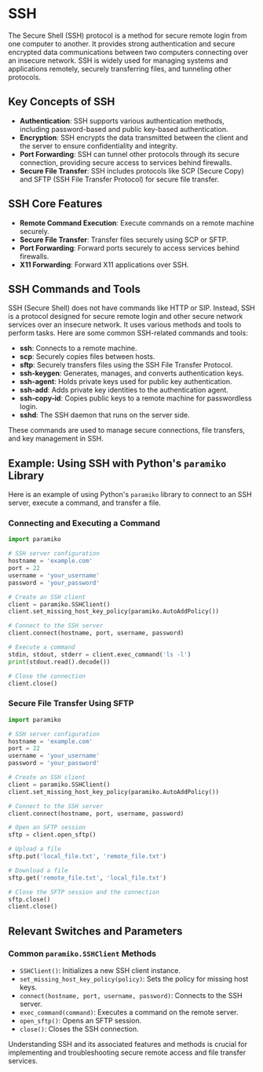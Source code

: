 # SSH

The Secure Shell (SSH) protocol is a method for secure remote login from one computer to another. It provides strong authentication and secure encrypted data communications between two computers connecting over an insecure network. SSH is widely used for managing systems and applications remotely, securely transferring files, and tunneling other protocols.

## Key Concepts of SSH

- **Authentication**: SSH supports various authentication methods, including password-based and public key-based authentication.
- **Encryption**: SSH encrypts the data transmitted between the client and the server to ensure confidentiality and integrity.
- **Port Forwarding**: SSH can tunnel other protocols through its secure connection, providing secure access to services behind firewalls.
- **Secure File Transfer**: SSH includes protocols like SCP (Secure Copy) and SFTP (SSH File Transfer Protocol) for secure file transfer.

## SSH Core Features

- **Remote Command Execution**: Execute commands on a remote machine securely.
- **Secure File Transfer**: Transfer files securely using SCP or SFTP.
- **Port Forwarding**: Forward ports securely to access services behind firewalls.
- **X11 Forwarding**: Forward X11 applications over SSH.

## SSH Commands and Tools

SSH (Secure Shell) does not have commands like HTTP or SIP. Instead, SSH is a protocol designed for secure remote login and other secure network services over an insecure network. It uses various methods and tools to perform tasks. Here are some common SSH-related commands and tools:

- **ssh**: Connects to a remote machine.
- **scp**: Securely copies files between hosts.
- **sftp**: Securely transfers files using the SSH File Transfer Protocol.
- **ssh-keygen**: Generates, manages, and converts authentication keys.
- **ssh-agent**: Holds private keys used for public key authentication.
- **ssh-add**: Adds private key identities to the authentication agent.
- **ssh-copy-id**: Copies public keys to a remote machine for passwordless login.
- **sshd**: The SSH daemon that runs on the server side.

These commands are used to manage secure connections, file transfers, and key management in SSH.

## Example: Using SSH with Python's `paramiko` Library

Here is an example of using Python's `paramiko` library to connect to an SSH server, execute a command, and transfer a file.

### Connecting and Executing a Command

```python
import paramiko

# SSH server configuration
hostname = 'example.com'
port = 22
username = 'your_username'
password = 'your_password'

# Create an SSH client
client = paramiko.SSHClient()
client.set_missing_host_key_policy(paramiko.AutoAddPolicy())

# Connect to the SSH server
client.connect(hostname, port, username, password)

# Execute a command
stdin, stdout, stderr = client.exec_command('ls -l')
print(stdout.read().decode())

# Close the connection
client.close()
```

### Secure File Transfer Using SFTP

```python
import paramiko

# SSH server configuration
hostname = 'example.com'
port = 22
username = 'your_username'
password = 'your_password'

# Create an SSH client
client = paramiko.SSHClient()
client.set_missing_host_key_policy(paramiko.AutoAddPolicy())

# Connect to the SSH server
client.connect(hostname, port, username, password)

# Open an SFTP session
sftp = client.open_sftp()

# Upload a file
sftp.put('local_file.txt', 'remote_file.txt')

# Download a file
sftp.get('remote_file.txt', 'local_file.txt')

# Close the SFTP session and the connection
sftp.close()
client.close()
```

## Relevant Switches and Parameters

### Common `paramiko.SSHClient` Methods
- `SSHClient()`: Initializes a new SSH client instance.
- `set_missing_host_key_policy(policy)`: Sets the policy for missing host keys.
- `connect(hostname, port, username, password)`: Connects to the SSH server.
- `exec_command(command)`: Executes a command on the remote server.
- `open_sftp()`: Opens an SFTP session.
- `close()`: Closes the SSH connection.

Understanding SSH and its associated features and methods is crucial for implementing and troubleshooting secure remote access and file transfer services.